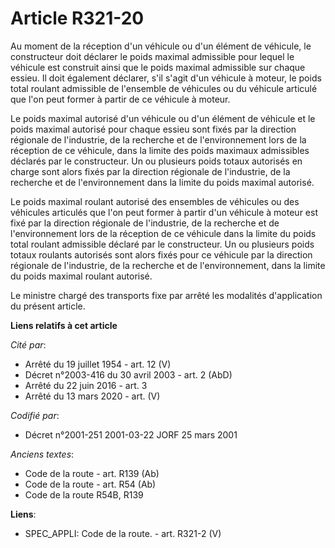 # Article R321-20

Au moment de la réception d'un véhicule ou d'un élément de véhicule, le constructeur doit déclarer le poids maximal
admissible pour lequel le véhicule est construit ainsi que le poids maximal admissible sur chaque essieu. Il doit également
déclarer, s'il s'agit d'un véhicule à moteur, le poids total roulant admissible de l'ensemble de véhicules ou du véhicule
articulé que l'on peut former à partir de ce véhicule à moteur.

Le poids maximal autorisé d'un véhicule ou d'un élément de véhicule et le poids maximal autorisé pour chaque essieu sont
fixés par la direction régionale de l'industrie, de la recherche et de l'environnement lors de la réception de ce véhicule,
dans la limite des poids maximaux admissibles déclarés par le constructeur. Un ou plusieurs poids totaux autorisés en charge
sont alors fixés par la direction régionale de l'industrie, de la recherche et de l'environnement dans la limite du poids
maximal autorisé.

Le poids maximal roulant autorisé des ensembles de véhicules ou des véhicules articulés que l'on peut former à partir d'un
véhicule à moteur est fixé par la direction régionale de l'industrie, de la recherche et de l'environnement lors de la
réception de ce véhicule dans la limite du poids total roulant admissible déclaré par le constructeur. Un ou plusieurs poids
totaux roulants autorisés sont alors fixés pour ce véhicule par la direction régionale de l'industrie, de la recherche et de
l'environnement, dans la limite du poids maximal roulant autorisé.

Le ministre chargé des transports fixe par arrêté les modalités d'application du présent article.

**Liens relatifs à cet article**

_Cité par_:

  - Arrêté du 19 juillet 1954 - art. 12 (V)
  - Décret n°2003-416 du 30 avril 2003 - art. 2 (AbD)
  - Arrêté du 22 juin 2016 - art. 3
  - Arrêté du 13 mars 2020 - art. (V)

_Codifié par_:

  - Décret n°2001-251 2001-03-22 JORF 25 mars 2001

_Anciens textes_:

  - Code de la route - art. R139 (Ab)
  - Code de la route - art. R54 (Ab)
  - Code de la route R54B, R139

**Liens**:

  - SPEC_APPLI: Code de la route. - art. R321-2 (V)
